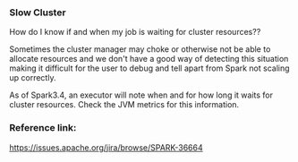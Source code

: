 ### Slow Cluster

How do I know if and when my job is waiting for cluster resources??


Sometimes the cluster manager may choke or otherwise not be able to allocate resources and we don't have a good way of detecting this situation making it difficult for the user to debug and tell apart from Spark not scaling up correctly.

As of Spark3.4, an executor will note when and for how long it waits for cluster resources. Check the JVM metrics for this information. 

### Reference link: 
https://issues.apache.org/jira/browse/SPARK-36664
